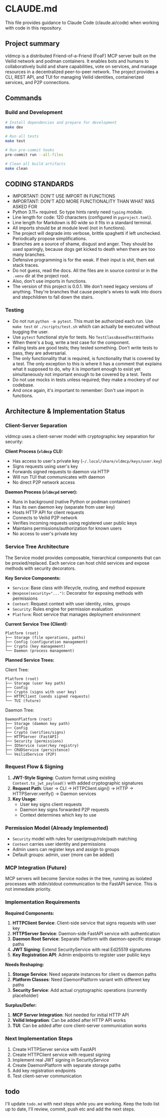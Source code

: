 # CLAUDE.md

This file provides guidance to Claude Code (claude.ai/code) when working with code in this repository.

## Project summary

vldmcp is a distributed Friend-of-a-Friend (FoaF) MCP server built on the Veilid
network and podman containers. It enables bots and humans to collaboratively
build and share capabilities, vote on services, and manage resources in a
decentralized peer-to-peer network. The project provides a CLI, REST API,
and TUI for managing Veilid identities, containerized services, and P2P
connections.

## Commands

### Build and Development
```bash
# Install dependencies and prepare for development
make dev

# Run all tests
make test

# Run pre-commit hooks
pre-commit run --all-files

# Clean all build artifacts
make clean
```

## CODING STANDARDS

* IMPORTANT: DON'T USE IMPORT IN FUNCTIONS
* IMPORTANT: DON'T ADD MORE FUNCTIONALITY THAN WHAT WAS ASKED FOR
* Python 3.11+ required. So type hints rarely need `typing` module.
* Line length for code: 120 characters (configured in `pyproject.toml`).
* Line length for Markdown is 80 wide so it fits in a standard terminal.
* All imports should be at module level (not in functions).
* The project will degrade into verbose, brittle spaghetti if left unchecked.
  Periodically propose simplifications.
* Branches are a source of shame, disgust and anger. They should be used
  sparingly, because dogs get kicked to death when there are too many branches.
* Defensive programming is for the weak. If their input is shit, them eat stack
  traces.
* Do not guess, read the docs. All the files are in source control or in the
  `.venv` dir at the project root.
* Also, don't use imports in functions.
* The version of this project is 0.0.1. We don't need legacy versions of
  anything. They're branches that cause people's wives to walk into doors and
  stepchildren to fall down the stairs.

### Testing

* Do not run `python -m pytest`. This must be authorized each run. Use
  `make test` or `./scripts/test.sh` which can actually be executed without
  bugging the user.
* Use `pytest` functional style for tests. No `TestClassBasedTestBSThanks`
* When there's a bug, write a test case for the component.
* Failing tests are good tests; they tested something. Don't write tests to
  pass, they are adversarial.
* The only functionality that is required, is functionality that is covered by
  a test. The only exception to this is where it has a comment that explains
  what it supposed to do, why it is important enough to exist yet simultaneously
  not important enough to be covered by a test. Tests
* Do not use mocks in tests unless required; they make a mockery of our
  codebase.
* And once again, it's important to remember: Don't use import in functions.

## Architecture & Implementation Status

### Client-Server Separation
vldmcp uses a client-server model with cryptographic key separation for
security:

**Client Process (`vldmcp` CLI):**
- Has access to user's private key (`~/.local/share/vldmcp/keys/user.key`)
- Signs requests using user's key
- Forwards signed requests to daemon via HTTP
- Will run TUI that communicates with daemon
- No direct P2P network access

**Daemon Process (`vldmcpd` server):**
- Runs in background (native Python or podman container)
- Has its own daemon key (separate from user key)
- Hosts HTTP API for client requests
- Connects to Veilid P2P network
- Verifies incoming requests using registered user public keys
- Maintains permissions/authorization for known users
- No access to user's private key

### Service Tree Architecture
The Service model provides composable, hierarchical components that can be
proxied/replaced. Each service can host child services and expose methods with
security decorators.

**Key Service Components:**
- `Service`: Base class with lifecycle, routing, and method exposure
- `@expose(security="...")`: Decorator for exposing methods with permissions
- `Context`: Request context with user identity, roles, groups
- `Security`: Rules engine for permission evaluation
- `Platform`: Root service that manages deployment environment

**Current Service Tree (Client):**
```
Platform (root)
├── Storage (file operations, paths)
├── Config (configuration management)
├── Crypto (key management)
└── Daemon (process management)
```

**Planned Service Trees:**

Client Tree:
```
Platform (root)
├── Storage (user key path)
├── Config
├── Crypto (signs with user key)
├── HTTPClient (sends signed requests)
└── TUI (future)
```

Daemon Tree:
```
DaemonPlatform (root)
├── Storage (daemon key path)
├── Config
├── Crypto (verifies/signs)
├── HTTPServer (FastAPI)
├── Security (permissions)
├── IDService (user/key registry)
├── CRUDService (persistence)
└── VeilidService (P2P)
```

### Request Flow & Signing

1. **JWT-Style Signing**: Custom format using existing `Context.to_jwt_payload()`
   with added cryptographic signatures
2. **Request Path**: User → CLI → HTTPClient.sign() → HTTP → HTTPServer.verify()
   → Daemon services
3. **Key Usage**:
   - User key signs client requests
   - Daemon key signs forwarded P2P requests
   - Context determines which key to use

### Permission Model (Already Implemented)
- `Security` model with rules for user/group/role/path matching
- `Context` carries user identity and permissions
- Admin users can register keys and assign to groups
- Default groups: admin, user (more can be added)

### MCP Integration (Future)
MCP servers will become Service nodes in the tree, running as isolated
processes with stdin/stdout communication to the FastAPI service. This is not
immediate priority.

### Implementation Requirements

**Required Components:**
1. **HTTPClient Service**: Client-side service that signs requests with user key
2. **HTTPServer Service**: Daemon-side FastAPI service with authentication
3. **Daemon Root Service**: Separate Platform with daemon-specific storage paths
4. **JWT Signing**: Extend SecurityService with real Ed25519 signatures
5. **Key Registration API**: Admin endpoints to register user public keys

**Needs Reshaping:**
1. **Storage Service**: Need separate instances for client vs daemon paths
2. **Platform Classes**: Need DaemonPlatform variant with different key paths
3. **Security Service**: Add actual cryptographic operations (currently
   placeholder)

**Surplus/Defer:**
1. **MCP Server Integration**: Not needed for initial HTTP API
2. **Veilid Integration**: Can be added after HTTP API works
3. **TUI**: Can be added after core client-server communication works

### Next Implementation Steps
1. Create HTTPServer service with FastAPI
2. Create HTTPClient service with request signing
3. Implement real JWT signing in SecurityService
4. Create DaemonPlatform with separate storage paths
5. Add key registration endpoints
6. Test client-server communication

## todo

I'll update `todo.md` with next steps while you are working. Keep the todo list
up to date, I'll review, commit, push etc and add the next steps.
